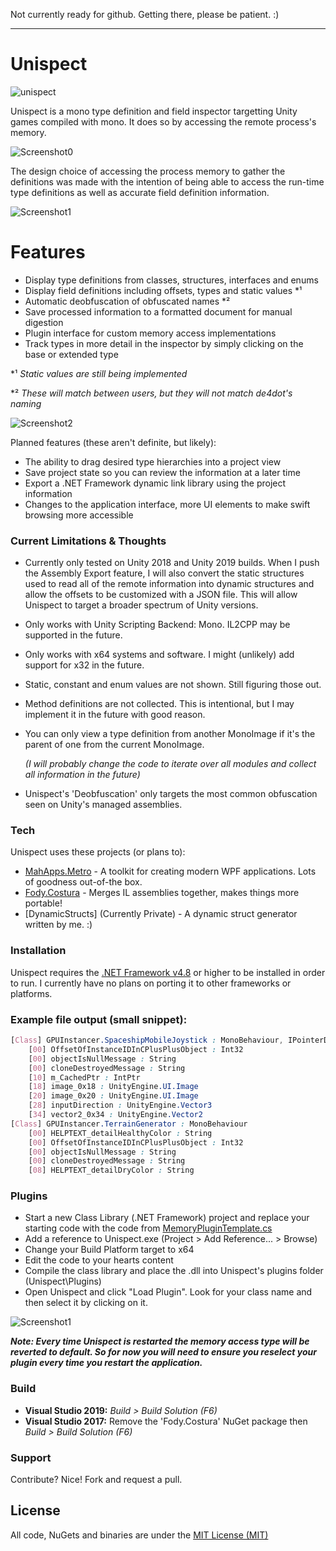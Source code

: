 Not currently ready for github. Getting there, please be patient. :)

------

# Unispect
![unispect](https://github.com/Razchek/Unispect/blob/master/Gallery/UnispectLogo.png?raw=true)
 
Unispect is a mono type definition and field inspector targetting Unity games compiled with mono.
It does so by accessing the remote process's memory.

![Screenshot0](https://github.com/Razchek/Unispect/blob/master/Gallery/poweredByCoffee.png?raw=true)

The design choice of accessing the process memory to gather the definitions was made with the intention 
of being able to access the run-time type definitions as well as accurate field definition information.

![Screenshot1](https://github.com/Razchek/Unispect/blob/master/Gallery/screenshot1.png?raw=true)

# Features

  - Display type definitions from classes, structures, interfaces and enums
  - Display field definitions including offsets, types and static values *¹
  - Automatic deobfuscation of obfuscated names *²
  - Save processed information to a formatted document for manual digestion
  - Plugin interface for custom memory access implementations
  - Track types in more detail in the inspector by simply clicking on the base or extended type
 
 *¹ _Static values are still being implemented_
 
 *² _These will match between users, but they will not match de4dot's naming_

![Screenshot2](https://github.com/Razchek/Unispect/blob/master/Gallery/screenshot2.png?raw=true)

Planned features (these aren't definite, but likely):
  - The ability to drag desired type hierarchies into a project view
  - Save project state so you can review the information at a later time
  - Export a .NET Framework dynamic link library using the project information
  - Changes to the application interface, more UI elements to make swift browsing more accessible
 
### Current Limitations & Thoughts
  - Currently only tested on Unity 2018 and Unity 2019 builds. When I push the Assembly Export feature, I will also convert the static structures used to read all of the remote information into dynamic structures and allow the offsets to be customized with a JSON file. This will allow Unispect to target a broader spectrum of Unity versions.
  - Only works with Unity Scripting Backend: Mono. IL2CPP may be supported in the future.
  - Only works with x64 systems and software. I might (unlikely) add support for x32 in the future.
  - Static, constant and enum values are not shown. Still figuring those out.
  - Method definitions are not collected. This is intentional, but I may implement it in the future with good reason.
  - You can only view a type definition from another MonoImage if it's the parent of one from the current MonoImage.
  
    *(I will probably change the code to iterate over all modules and collect all information in the future)*
  - Unispect's 'Deobfuscation' only targets the most common obfuscation seen on Unity's managed assemblies.  
 
### Tech

Unispect uses these projects (or plans to):

* [MahApps.Metro] - A toolkit for creating modern WPF applications. Lots of goodness out-of-the box.
* [Fody.Costura] - Merges IL assemblies together, makes things more portable!
* [DynamicStructs] (Currently Private) - A dynamic struct generator written by me. :)
  
### Installation

Unispect requires the [.NET Framework v4.8](https://dotnet.microsoft.com/download/dotnet-framework/net48) or higher to be installed in order to run.
I currently have no plans on porting it to other frameworks or platforms.

 ### Example file output (small snippet):
```css
[Class] GPUInstancer.SpaceshipMobileJoystick : MonoBehaviour, IPointerDownHandler, IEventSystemHandler, IPointerUpHandler, IDragHandler
    [00] OffsetOfInstanceIDInCPlusPlusObject : Int32
    [00] objectIsNullMessage : String
    [00] cloneDestroyedMessage : String
    [10] m_CachedPtr : IntPtr
    [18] image_0x18 : UnityEngine.UI.Image
    [20] image_0x20 : UnityEngine.UI.Image
    [28] inputDirection : UnityEngine.Vector3
    [34] vector2_0x34 : UnityEngine.Vector2
[Class] GPUInstancer.TerrainGenerator : MonoBehaviour
    [00] HELPTEXT_detailHealthyColor : String
    [00] OffsetOfInstanceIDInCPlusPlusObject : Int32
    [00] objectIsNullMessage : String
    [00] cloneDestroyedMessage : String
    [08] HELPTEXT_detailDryColor : String
```

### Plugins

  - Start a new Class Library (.NET Framework) project and replace your starting code with the code from [MemoryPluginTemplate.cs]
  - Add a reference to Unispect.exe (Project > Add Reference... > Browse)
  - Change your Build Platform target to x64
  - Edit the code to your hearts content
  - Compile the class library and place the .dll into Unispect's plugins folder (Unispect\Plugins\)
  - Open Unispect and click "Load Plugin". Look for your class name and then select it by clicking on it.
  
![Screenshot1](https://github.com/Razchek/Unispect/blob/master/Gallery/screenshot3.png?raw=true)

***Note: Every time Unispect is restarted the memory access type will be reverted to default.
So for now you will need to ensure you reselect your plugin every time you restart the application.***


### Build
   - **Visual Studio 2019:** *Build > Build Solution (F6)*
   - **Visual Studio 2017:** Remove the 'Fody.Costura' NuGet package then *Build > Build Solution (F6)*

### Support
Contribute? Nice! Fork and request a pull.
 

License
----
All code, NuGets and binaries are under the [MIT License (MIT)]

   [MahApps.Metro]: <https://github.com/MahApps/MahApps.Metro>
   [Fody.Costura]: <https://github.com/Fody/Costura>
   [MIT License (MIT)]: <https://github.com/Razchek/Unispect/blob/master/LICENSE>
   [MemoryPluginTemplate.cs]: <https://github.com/Razchek/Unispect/blob/master/Unispect/Plugins/MemoryPluginTemplate.cs>
